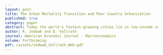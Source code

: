 ```yaml
---
layout: post
title: The Urban Mortality Transition and Poor Country Urbanization
published: true
category: paper
abstract: Today the world's fastest-growing cities lie in low-income countries, unlike the historical norm. Also unlike the ``killer cities'' of history, cities in low-income countries grow not just through in-migration but also through their own natural increase. First, we use novel historical data to document that many poor countries urbanized at the same time as the post-war urban mortality transition. Second, we develop a general equilibrium model of location choice with heterogeneity in demographics and congestion costs across locations to account for this. In the model, people prefer to live in low-mortality locations, and the aggregate rate of population growth and the locational choice of individuals interact. Third, we calibrate the model to data from a sample of poor countries, and find that informal urban areas (e.g. slums) grew in large part because they were able to absorb additional population relatively more easily than other locations. We show that between 1950 and 2005 the urban mortality transition by itself could have doubled the urbanization rate as well as the size of informal urban areas in this sample. Of these effects, one-third can be attributed to the direct amenity effect of lower urban mortality rates, while the remainder is due to higher population growth disproportionately pushing people into informal urban areas. Fourth, policy analysis suggests that family planning programs might be as effective as urban infrastructure and institution at transforming cities in poor countries into ``engines of growth''
author: R. Jedwab and D. Vollrath
journal: American Economic Journal - Macroeconomics
volume: Forthcoming
pdf: /assets/Jedwab_Vollrath_Web.pdf
---
```

